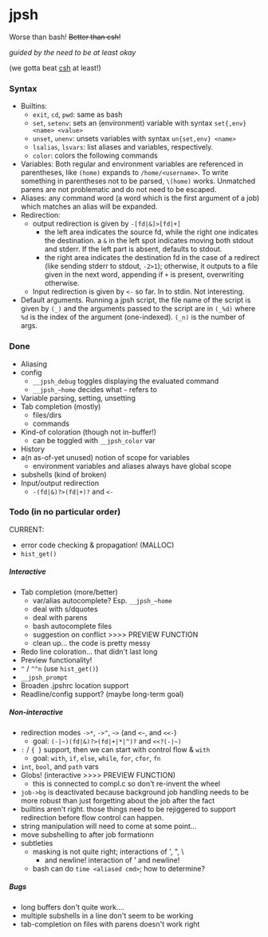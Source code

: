 # jpsh
Worse than bash! ~~Better than csh!~~

_guided by the need to be at least okay_

(we gotta beat [csh](http://harmful.cat-v.org/software/csh) at least!)

### Syntax
 - Builtins:
    - `exit`, `cd`, `pwd`: same as bash
    - `set`, `setenv`: sets an (environment) variable with syntax `set{,env} <name> <value>`
    - `unset`, `unenv`: unsets variables with syntax `un{set,env} <name>`
    - `lsalias`, `lsvars`: list aliases and variables, respectively.
    - `color`: colors the following commands
 - Variables: Both regular and environment variables are referenced in parentheses, like `(home)` expands to `/home/<username>`. To write something in parentheses not to be parsed, `\(home)` works. Unmatched parens are not problematic and do not need to be escaped.
 - Aliases: any command word (a word which is the first argument of a job) which matches an alias will be expanded.
 - Redirection:
    - output redirection is given by `-[fd|&]>[fd|+]`
         - the left area indicates the source fd, while the right one
           indicates the destination. a `&` in the left spot indicates
           moving both stdout and stderr. If the left part is absent,
           defaults to stdout.
         - the right area indicates the destination fd in the case of a
           redirect (like sending stderr to stdout, `-2>1`); otherwise, it 
           outputs to a file given in the next word, appending if `+` is
           present, overwriting
           otherwise.
    - Input redirection is given by `<-` so far. In to stdin. Not interesting.
 - Default arguments. Running a jpsh script, the file name of the script
   is given by `(_)` and the arguments passed to the script are in `(_%d)`
   where `%d` is the index of the argument (one-indexed). `(_n)` is the
   number of args.

### Done
 - Aliasing
 - config
    - `__jpsh_debug` toggles displaying the evaluated command
    - `__jpsh_~home` decides what `~` refers to
 - Variable parsing, setting, unsetting
 - Tab completion (mostly)
    - files/dirs
    - commands
 - Kind-of coloration (though not in-buffer!)
    - can be toggled with `__jpsh_color` var
 - History
 - a(n as-of-yet unused) notion of scope for variables
    - environment variables and aliases always have global scope
 - subshells (kind of broken)
 - Input/output redirection
    - `-(fd|&)?>(fd|+)?` and `<-`

### Todo (in no particular order)
CURRENT:
 - error code checking & propagation! (MALLOC)
 - `hist_get()`

##### Interactive
 - Tab completion (more/better)
    - var/alias autocomplete? Esp. `__jpsh_~home`
    - deal with s/dquotes
    - deal with parens
    - bash autocomplete files
    - suggestion on conflict >>>> PREVIEW FUNCTION
    - clean up... the code is pretty messy
 - Redo line coloration... that didn't last long
 - Preview functionality!
 - `^` / `^^n` (use `hist_get()`)
 - `__jpsh_prompt`
 - Broaden .jpshrc location support
 - Readline/config support? (maybe long-term goal)

##### Non-interactive
 - redirection modes `->*`, `->^`, `~>` (and `<~`, and `<<-`)
    - goal: `(-|~)(fd|&)?>(fd|+|*|^)?` and `<<?(-|~)`
 - `:` / `{ }` support, then we can start with control flow \& `with`
    - goal: `with`, `if`, `else`, `while`, `for`, `cfor`, `fn`
 - `int`, `bool`, and `path` vars
 - Globs! (interactive >>>> PREVIEW FUNCTION)
    - this is connected to compl.c so don't re-invent the wheel
 - `job->bg` is deactivated because background job handling needs to be
    more robust than just forgetting about the job after the fact
 - builtins aren't right. those things need to be rejiggered to support
    redirection before flow control can happen.
 - string manipulation will need to come at some point...
 - move subshelling to after job formationn
 - subtleties
     - masking is not quite right; interactions of ', ", \\
        - and newline! interaction of ' and newline!
     - bash can do `time <aliased cmd>`; how to determine?

##### Bugs
 - long buffers don't quite work....
 - multiple subshells in a line don't seem to be working
 - tab-completion on files with parens doesn't work right

